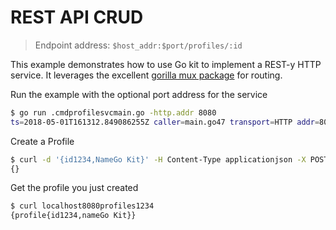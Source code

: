 # REST API CRUD

 > Endpoint address: `$host_addr:$port/profiles/:id`

This example demonstrates how to use Go kit to implement a REST-y HTTP service.
It leverages the excellent [gorilla mux package](httpsgithub.comgorillamux) for routing.

Run the example with the optional port address for the service 

```bash
$ go run .cmdprofilesvcmain.go -http.addr 8080
ts=2018-05-01T161312.849086255Z caller=main.go47 transport=HTTP addr=8080
```

Create a Profile

```bash
$ curl -d '{id1234,NameGo Kit}' -H Content-Type applicationjson -X POST httplocalhost8080profiles
{}
```

Get the profile you just created

```bash
$ curl localhost8080profiles1234
{profile{id1234,nameGo Kit}}
```